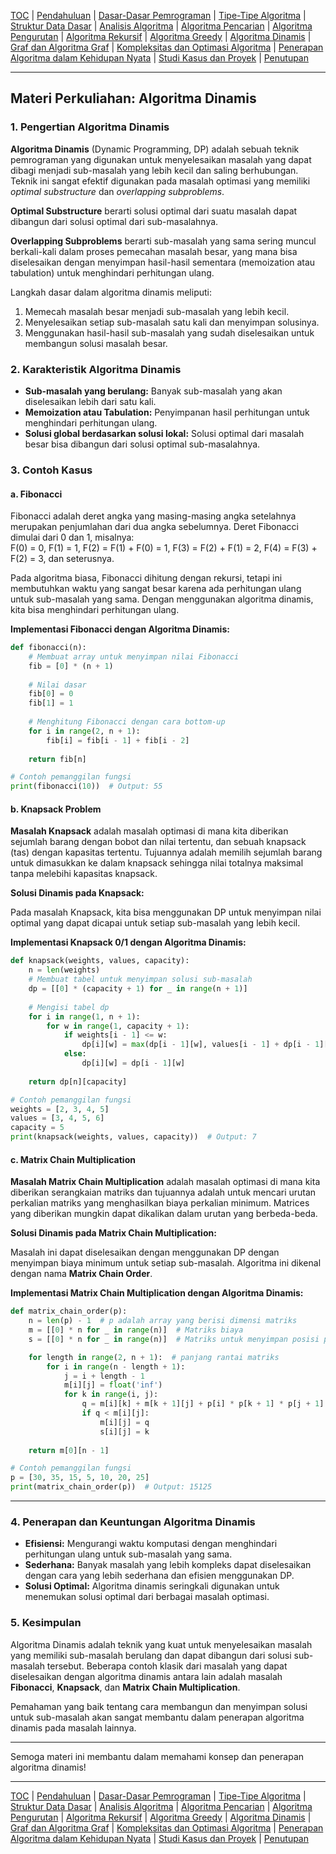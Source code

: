 [TOC](README.md) | [Pendahuluan](Pendahuluan.md) | [Dasar-Dasar Pemrograman](DasarPemrograman.md) | [Tipe-Tipe Algoritma](TipeAlgoritma.md) | [Struktur Data Dasar](StrukturDataDasar.md) | [Analisis Algoritma](AnalisisAlgoritma.md) | [Algoritma Pencarian](AlgoritmaPencarian.md) | [Algoritma Pengurutan](AlgoritmaPengurutan.md) | [Algoritma Rekursif](AlgoritmaRekursif.md) | [Algoritma Greedy](AlgoritmaGreedy.md) | [Algoritma Dinamis](AlgoritmaDinamis.md) | [Graf dan Algoritma Graf](AlgoritmaGraf.md) | [Kompleksitas dan Optimasi Algoritma](KompleksitasdanOptimasiAlgoritma.md) | [Penerapan Algoritma dalam Kehidupan Nyata](PenerapanAlgoritma.md) | [Studi Kasus dan Proyek](StudiKasus.md) | [Penutupan](Penutupan.md)

---

## **Materi Perkuliahan: Algoritma Dinamis**

### **1. Pengertian Algoritma Dinamis**

**Algoritma Dinamis** (Dynamic Programming, DP) adalah sebuah teknik pemrograman yang digunakan untuk menyelesaikan masalah yang dapat dibagi menjadi sub-masalah yang lebih kecil dan saling berhubungan. Teknik ini sangat efektif digunakan pada masalah optimasi yang memiliki *optimal substructure* dan *overlapping subproblems*.

**Optimal Substructure** berarti solusi optimal dari suatu masalah dapat dibangun dari solusi optimal dari sub-masalahnya.

**Overlapping Subproblems** berarti sub-masalah yang sama sering muncul berkali-kali dalam proses pemecahan masalah besar, yang mana bisa diselesaikan dengan menyimpan hasil-hasil sementara (memoization atau tabulation) untuk menghindari perhitungan ulang.

Langkah dasar dalam algoritma dinamis meliputi:
1. Memecah masalah besar menjadi sub-masalah yang lebih kecil.
2. Menyelesaikan setiap sub-masalah satu kali dan menyimpan solusinya.
3. Menggunakan hasil-hasil sub-masalah yang sudah diselesaikan untuk membangun solusi masalah besar.

### **2. Karakteristik Algoritma Dinamis**
- **Sub-masalah yang berulang:** Banyak sub-masalah yang akan diselesaikan lebih dari satu kali.
- **Memoization atau Tabulation:** Penyimpanan hasil perhitungan untuk menghindari perhitungan ulang.
- **Solusi global berdasarkan solusi lokal:** Solusi optimal dari masalah besar bisa dibangun dari solusi optimal sub-masalahnya.

### **3. Contoh Kasus**

#### **a. Fibonacci**

Fibonacci adalah deret angka yang masing-masing angka setelahnya merupakan penjumlahan dari dua angka sebelumnya. Deret Fibonacci dimulai dari 0 dan 1, misalnya:  
F(0) = 0, F(1) = 1, F(2) = F(1) + F(0) = 1, F(3) = F(2) + F(1) = 2, F(4) = F(3) + F(2) = 3, dan seterusnya.

Pada algoritma biasa, Fibonacci dihitung dengan rekursi, tetapi ini membutuhkan waktu yang sangat besar karena ada perhitungan ulang untuk sub-masalah yang sama. Dengan menggunakan algoritma dinamis, kita bisa menghindari perhitungan ulang.

**Implementasi Fibonacci dengan Algoritma Dinamis:**

```python
def fibonacci(n):
    # Membuat array untuk menyimpan nilai Fibonacci
    fib = [0] * (n + 1)
    
    # Nilai dasar
    fib[0] = 0
    fib[1] = 1
    
    # Menghitung Fibonacci dengan cara bottom-up
    for i in range(2, n + 1):
        fib[i] = fib[i - 1] + fib[i - 2]
    
    return fib[n]

# Contoh pemanggilan fungsi
print(fibonacci(10))  # Output: 55
```

#### **b. Knapsack Problem**

**Masalah Knapsack** adalah masalah optimasi di mana kita diberikan sejumlah barang dengan bobot dan nilai tertentu, dan sebuah knapsack (tas) dengan kapasitas tertentu. Tujuannya adalah memilih sejumlah barang untuk dimasukkan ke dalam knapsack sehingga nilai totalnya maksimal tanpa melebihi kapasitas knapsack.

**Solusi Dinamis pada Knapsack:**

Pada masalah Knapsack, kita bisa menggunakan DP untuk menyimpan nilai optimal yang dapat dicapai untuk setiap sub-masalah yang lebih kecil.

**Implementasi Knapsack 0/1 dengan Algoritma Dinamis:**

```python
def knapsack(weights, values, capacity):
    n = len(weights)
    # Membuat tabel untuk menyimpan solusi sub-masalah
    dp = [[0] * (capacity + 1) for _ in range(n + 1)]
    
    # Mengisi tabel dp
    for i in range(1, n + 1):
        for w in range(1, capacity + 1):
            if weights[i - 1] <= w:
                dp[i][w] = max(dp[i - 1][w], values[i - 1] + dp[i - 1][w - weights[i - 1]])
            else:
                dp[i][w] = dp[i - 1][w]
    
    return dp[n][capacity]

# Contoh pemanggilan fungsi
weights = [2, 3, 4, 5]
values = [3, 4, 5, 6]
capacity = 5
print(knapsack(weights, values, capacity))  # Output: 7
```

#### **c. Matrix Chain Multiplication**

**Masalah Matrix Chain Multiplication** adalah masalah optimasi di mana kita diberikan serangkaian matriks dan tujuannya adalah untuk mencari urutan perkalian matriks yang menghasilkan biaya perkalian minimum. Matrices yang diberikan mungkin dapat dikalikan dalam urutan yang berbeda-beda.

**Solusi Dinamis pada Matrix Chain Multiplication:**

Masalah ini dapat diselesaikan dengan menggunakan DP dengan menyimpan biaya minimum untuk setiap sub-masalah. Algoritma ini dikenal dengan nama **Matrix Chain Order**.

**Implementasi Matrix Chain Multiplication dengan Algoritma Dinamis:**

```python
def matrix_chain_order(p):
    n = len(p) - 1  # p adalah array yang berisi dimensi matriks
    m = [[0] * n for _ in range(n)]  # Matriks biaya
    s = [[0] * n for _ in range(n)]  # Matriks untuk menyimpan posisi pembagian optimal

    for length in range(2, n + 1):  # panjang rantai matriks
        for i in range(n - length + 1):
            j = i + length - 1
            m[i][j] = float('inf')
            for k in range(i, j):
                q = m[i][k] + m[k + 1][j] + p[i] * p[k + 1] * p[j + 1]
                if q < m[i][j]:
                    m[i][j] = q
                    s[i][j] = k
    
    return m[0][n - 1]

# Contoh pemanggilan fungsi
p = [30, 35, 15, 5, 10, 20, 25]
print(matrix_chain_order(p))  # Output: 15125
```

---

### **4. Penerapan dan Keuntungan Algoritma Dinamis**

- **Efisiensi:** Mengurangi waktu komputasi dengan menghindari perhitungan ulang untuk sub-masalah yang sama.
- **Sederhana:** Banyak masalah yang lebih kompleks dapat diselesaikan dengan cara yang lebih sederhana dan efisien menggunakan DP.
- **Solusi Optimal:** Algoritma dinamis seringkali digunakan untuk menemukan solusi optimal dari berbagai masalah optimasi.

### **5. Kesimpulan**

Algoritma Dinamis adalah teknik yang kuat untuk menyelesaikan masalah yang memiliki sub-masalah berulang dan dapat dibangun dari solusi sub-masalah tersebut. Beberapa contoh klasik dari masalah yang dapat diselesaikan dengan algoritma dinamis antara lain adalah masalah **Fibonacci**, **Knapsack**, dan **Matrix Chain Multiplication**.

Pemahaman yang baik tentang cara membangun dan menyimpan solusi untuk sub-masalah akan sangat membantu dalam penerapan algoritma dinamis pada masalah lainnya.

---

Semoga materi ini membantu dalam memahami konsep dan penerapan algoritma dinamis!


---
[TOC](README.md) | [Pendahuluan](Pendahuluan.md) | [Dasar-Dasar Pemrograman](DasarPemrograman.md) | [Tipe-Tipe Algoritma](TipeAlgoritma.md) | [Struktur Data Dasar](StrukturDataDasar.md) | [Analisis Algoritma](AnalisisAlgoritma.md) | [Algoritma Pencarian](AlgoritmaPencarian.md) | [Algoritma Pengurutan](AlgoritmaPengurutan.md) | [Algoritma Rekursif](AlgoritmaRekursif.md) | [Algoritma Greedy](AlgoritmaGreedy.md) | [Algoritma Dinamis](AlgoritmaDinamis.md) | [Graf dan Algoritma Graf](AlgoritmaGraf.md) | [Kompleksitas dan Optimasi Algoritma](KompleksitasdanOptimasiAlgoritma.md) | [Penerapan Algoritma dalam Kehidupan Nyata](PenerapanAlgoritma.md) | [Studi Kasus dan Proyek](StudiKasus.md) | [Penutupan](Penutupan.md)

